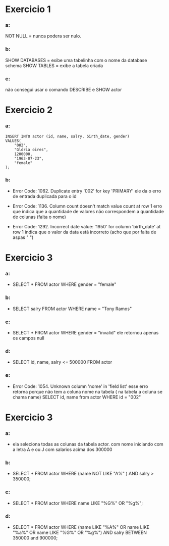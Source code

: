 # **Exercicio 1**
### **a:**
NOT NULL = nunca podera ser nulo.

### **b:**
SHOW DATABASES = exibe uma tabelinha com o nome da database schema
SHOW TABLES =  exibe a tabela criada

### **c:**
não consegui usar o comando DESCRIBE e SHOW actor

# **Exercicio 2**
### **a:**
```
INSERT INTO actor (id, name, salry, birth_date, gender)
VALUES(
	"002",
    "Glória oires",
    1200000,
    "1963-07-23",
    "female"
);
```
### **b:**
- Error Code: 1062. Duplicate entry '002' for key 'PRIMARY'
ele da o erro de entrada duplicada para o id

- Error Code: 1136. Column count doesn't match value count at row 1
erro que indica que a quantidade de valores não correspondem a quantidade de colunas (falta o nome)

- Error Code: 1292. Incorrect date value: '1950' for column 'birth_date' at row 1
indica que o valor da data está incorreto (acho que por falta de aspas " ")

# **Exercicio 3**
### **a:**
- SELECT * FROM actor WHERE gender = "female"

### **b:**
- SELECT salry FROM actor WHERE name = "Tony Ramos"

### **c:**
- SELECT * FROM actor WHERE gender = "invalid"
ele retornou apenas os campos null

### **d:**
- SELECT id, name, salry <= 500000 FROM actor

### **e:**
- Error Code: 1054. Unknown column 'nome' in 'field list'
esse erro retorna porque não tem a coluna nome na tabela ( na tabela a coluna se chama name)
SELECT id, name from actor WHERE id = "002"

# **Exercicio 3**
### **a:**
- ela seleciona todas as colunas da tabela actor. com nome iniciando com a letra A e ou J com salarios acima dos 300000

### **b:**
- SELECT * FROM actor WHERE (name NOT LIKE "A%" ) AND salry > 350000;

### **c:**
- SELECT * FROM actor WHERE name LIKE "%G%" OR "%g%";

### **d:**
- SELECT * FROM actor WHERE (name LIKE "%A%" OR name LIKE "%a%" OR name LIKE "%G%" OR "%g%") AND salry BETWEEN 350000 and 900000;